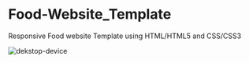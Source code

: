 # Food-Website_Template
Responsive Food website Template using HTML/HTML5 and CSS/CSS3 

![dekstop-device](https://user-images.githubusercontent.com/40789486/63003180-49daee80-be95-11e9-8baf-1d0d0732fc4c.png)

